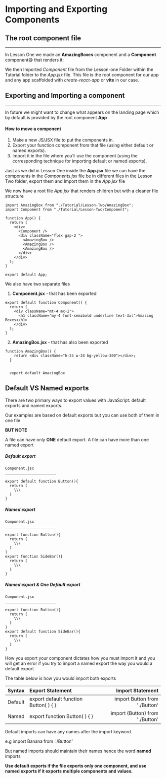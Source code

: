 # Importing and Exporting Components

## The root component file

---

In Lesson One we made an **AmazingBoxes** component and a **Component** component😄 that renders it:

We then Imported _Component_ file from the Lesson-one Folder within the Tutorial folder to the _App.jsx_ file. This file is the root component for our app and any app scaffolded with _create-react-app_ or **vite** in our case.

## Exporting and Importing a component

---

In future we might want to change what appears on the landing page which by default is provided by the root component **App**

#### How to move a component

1. Make a new JS/JSX file to put the components in.
2. Export your function component from that file (using either default or named exports).
3. Import it in the file where you’ll use the component (using the corresponding technique for importing default or named exports).

Just as we did in Lesson One inside the **App.jsx** file we can have the components in the _Components.jsx_ file be in different files in the Lesson Two folder, export them and Import them in the _App.jsx_ file

We now have a root file _App.jsx_ that renders children but with a cleaner file structure

```
import AmazingBox from "./Tutorial/Lesson-Two/AmazingBox";
import Component from "./Tutorial/Lesson-Two/Component";

function App() {
  return (
    <div>
      <Component />
      <div className="flex gap-2 ">
        <AmazingBox />
        <AmazingBox />
        <AmazingBox />
      </div>
    </div>
  );
}

export default App;

```

We also have two separate files

1. **Component.jsx** - that has been exported

```
export default function Component() {
  return (
    <div className="mt-4 mx-2">
      <h1 className="my-4 font-semibold underline text-3xl">Amazing Boxes</h1>
    </div>
  );
}
```

2.  **AmazingBox.jsx** - that has also been exported

```
function AmazingBox() {
    return <div className="h-24 w-24 bg-yellow-300"></div>;
  }


  export default AmazingBox
```

## Default VS Named exports

There are two primary ways to export values with JavaScript: default exports and named exports.

Our examples are based on default exports but you can use both of them in one file

**BUT NOTE**

A file can have only **ONE** default export. A file can have more than one named export

##### Default export

```
Component.jsx
_______________________

export default function Button(){
  return (
    \\\
  )
}

```

##### Named export

```
Component.jsx
_______________________

export function Button(){
  return (
    \\\
  )
}
export function SideBar(){
  return (
    \\\
  )
}

```

##### Named export & One Default export

```
Component.jsx
_______________________

export function Button(){
  return (
    \\\
  )
}
export default function SideBar(){
  return (
    \\\
  )
}

```

How you export your component dictates how you must import it and you will get an error if you try to import a named export the way you would a default export

The table below is how you would import both exports

| Syntax  | Export Statement                      |                Import Statement |
| ------- | :------------------------------------ | ------------------------------: |
| Default | export default function Button( ) { } |   import Button from './Button' |
| Named   | export function Button( ) { }         | import {Button} from './Button' |

Default imports can have any names after the import keyword

e.g import Banana from './Button'

But named imports should maintain their names hence the word **named** imports

**Use default exports if the file exports only one component, and use named exports if it exports multiple components and values.**
